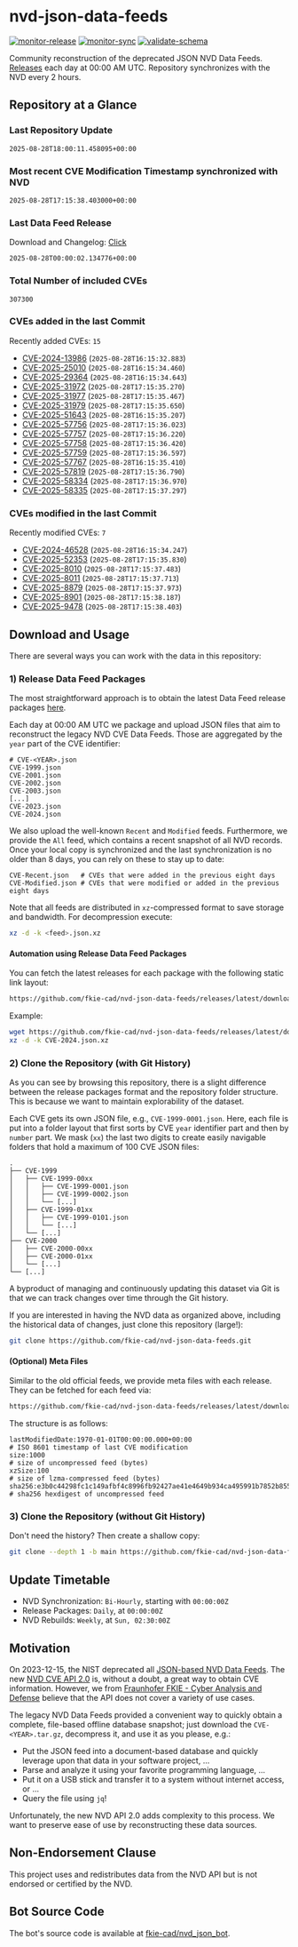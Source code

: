 # nvd-json-data-feeds

[![monitor-release](https://github.com/fkie-cad/nvd-json-data-feeds/actions/workflows/monitor_release.yml/badge.svg)](https://github.com/fkie-cad/nvd-json-data-feeds/actions/workflows/monitor_release.yml)
[![monitor-sync](https://github.com/fkie-cad/nvd-json-data-feeds/actions/workflows/monitor_sync.yml/badge.svg)](https://github.com/fkie-cad/nvd-json-data-feeds/actions/workflows/monitor_sync.yml)
[![validate-schema](https://github.com/fkie-cad/nvd-json-data-feeds/actions/workflows/validate_schema.yml/badge.svg)](https://github.com/fkie-cad/nvd-json-data-feeds/actions/workflows/validate_schema.yml)

Community reconstruction of the deprecated JSON NVD Data Feeds.
[Releases](https://github.com/fkie-cad/nvd-json-data-feeds/releases/latest) each day at 00:00 AM UTC.
Repository synchronizes with the NVD every 2 hours.

## Repository at a Glance

### Last Repository Update

```plain
2025-08-28T18:00:11.458095+00:00
```

### Most recent CVE Modification Timestamp synchronized with NVD

```plain
2025-08-28T17:15:38.403000+00:00
```

### Last Data Feed Release

Download and Changelog: [Click](https://github.com/fkie-cad/nvd-json-data-feeds/releases/latest)

```plain
2025-08-28T00:00:02.134776+00:00
```

### Total Number of included CVEs

```plain
307300
```

### CVEs added in the last Commit

Recently added CVEs: `15`

- [CVE-2024-13986](CVE-2024/CVE-2024-139xx/CVE-2024-13986.json) (`2025-08-28T16:15:32.883`)
- [CVE-2025-25010](CVE-2025/CVE-2025-250xx/CVE-2025-25010.json) (`2025-08-28T16:15:34.460`)
- [CVE-2025-29364](CVE-2025/CVE-2025-293xx/CVE-2025-29364.json) (`2025-08-28T16:15:34.643`)
- [CVE-2025-31972](CVE-2025/CVE-2025-319xx/CVE-2025-31972.json) (`2025-08-28T17:15:35.270`)
- [CVE-2025-31977](CVE-2025/CVE-2025-319xx/CVE-2025-31977.json) (`2025-08-28T17:15:35.467`)
- [CVE-2025-31979](CVE-2025/CVE-2025-319xx/CVE-2025-31979.json) (`2025-08-28T17:15:35.650`)
- [CVE-2025-51643](CVE-2025/CVE-2025-516xx/CVE-2025-51643.json) (`2025-08-28T16:15:35.207`)
- [CVE-2025-57756](CVE-2025/CVE-2025-577xx/CVE-2025-57756.json) (`2025-08-28T17:15:36.023`)
- [CVE-2025-57757](CVE-2025/CVE-2025-577xx/CVE-2025-57757.json) (`2025-08-28T17:15:36.220`)
- [CVE-2025-57758](CVE-2025/CVE-2025-577xx/CVE-2025-57758.json) (`2025-08-28T17:15:36.420`)
- [CVE-2025-57759](CVE-2025/CVE-2025-577xx/CVE-2025-57759.json) (`2025-08-28T17:15:36.597`)
- [CVE-2025-57767](CVE-2025/CVE-2025-577xx/CVE-2025-57767.json) (`2025-08-28T16:15:35.410`)
- [CVE-2025-57819](CVE-2025/CVE-2025-578xx/CVE-2025-57819.json) (`2025-08-28T17:15:36.790`)
- [CVE-2025-58334](CVE-2025/CVE-2025-583xx/CVE-2025-58334.json) (`2025-08-28T17:15:36.970`)
- [CVE-2025-58335](CVE-2025/CVE-2025-583xx/CVE-2025-58335.json) (`2025-08-28T17:15:37.297`)


### CVEs modified in the last Commit

Recently modified CVEs: `7`

- [CVE-2024-46528](CVE-2024/CVE-2024-465xx/CVE-2024-46528.json) (`2025-08-28T16:15:34.247`)
- [CVE-2025-52353](CVE-2025/CVE-2025-523xx/CVE-2025-52353.json) (`2025-08-28T17:15:35.830`)
- [CVE-2025-8010](CVE-2025/CVE-2025-80xx/CVE-2025-8010.json) (`2025-08-28T17:15:37.483`)
- [CVE-2025-8011](CVE-2025/CVE-2025-80xx/CVE-2025-8011.json) (`2025-08-28T17:15:37.713`)
- [CVE-2025-8879](CVE-2025/CVE-2025-88xx/CVE-2025-8879.json) (`2025-08-28T17:15:37.973`)
- [CVE-2025-8901](CVE-2025/CVE-2025-89xx/CVE-2025-8901.json) (`2025-08-28T17:15:38.187`)
- [CVE-2025-9478](CVE-2025/CVE-2025-94xx/CVE-2025-9478.json) (`2025-08-28T17:15:38.403`)


## Download and Usage

There are several ways you can work with the data in this repository:

### 1) Release Data Feed Packages

The most straightforward approach is to obtain the latest Data Feed release packages [here](https://github.com/fkie-cad/nvd-json-data-feeds/releases/latest).

Each day at 00:00 AM UTC we package and upload JSON files that aim to reconstruct the legacy NVD CVE Data Feeds.
Those are aggregated by the `year` part of the CVE identifier:

```
# CVE-<YEAR>.json
CVE-1999.json
CVE-2001.json
CVE-2002.json
CVE-2003.json
[...]
CVE-2023.json
CVE-2024.json
```

We also upload the well-known `Recent` and `Modified` feeds.
Furthermore, we provide the `All` feed, which contains a recent snapshot of all NVD records.
Once your local copy is synchronized and the last synchronization is no older than 8 days, you can rely on these to stay up to date:

```plain
CVE-Recent.json   # CVEs that were added in the previous eight days
CVE-Modified.json # CVEs that were modified or added in the previous eight days
```

Note that all feeds are distributed in `xz`-compressed format to save storage and bandwidth.
For decompression execute:

```sh
xz -d -k <feed>.json.xz
```

#### Automation using Release Data Feed Packages

You can fetch the latest releases for each package with the following static link layout:

```sh
https://github.com/fkie-cad/nvd-json-data-feeds/releases/latest/download/CVE-<YEAR>.json.xz
```

Example:

```sh
wget https://github.com/fkie-cad/nvd-json-data-feeds/releases/latest/download/CVE-2024.json.xz
xz -d -k CVE-2024.json.xz
```

### 2) Clone the Repository (with Git History)

As you can see by browsing this repository, there is a slight difference between the release packages format and the repository folder structure.
This is because we want to maintain explorability of the dataset.

Each CVE gets its own JSON file, e.g., `CVE-1999-0001.json`.
Here, each file is put into a folder layout that first sorts by CVE `year` identifier part and then by `number` part.
We mask (`xx`) the last two digits to create easily navigable folders that hold a maximum of 100 CVE JSON files:

```plain
.
├── CVE-1999
│   ├── CVE-1999-00xx
│   │   ├── CVE-1999-0001.json
│   │   ├── CVE-1999-0002.json
│   │   └── [...]
│   ├── CVE-1999-01xx
│   │   ├── CVE-1999-0101.json
│   │   └── [...]
│   └── [...]
├── CVE-2000
│   ├── CVE-2000-00xx
│   ├── CVE-2000-01xx
│   └── [...]
└── [...]
```

A byproduct of managing and continuously updating this dataset via Git is that we can track changes over time through the Git history.

If you are interested in having the NVD data as organized above, including the historical data of changes, just clone this repository (large!):

```sh
git clone https://github.com/fkie-cad/nvd-json-data-feeds.git
```

#### (Optional) Meta Files

Similar to the old official feeds, we provide meta files with each release. They can be fetched for each feed via:

```sh
https://github.com/fkie-cad/nvd-json-data-feeds/releases/latest/download/CVE-<YEAR>.meta
```

The structure is as follows:

```plain
lastModifiedDate:1970-01-01T00:00:00.000+00:00                          # ISO 8601 timestamp of last CVE modification
size:1000                                                               # size of uncompressed feed (bytes)
xzSize:100                                                              # size of lzma-compressed feed (bytes)
sha256:e3b0c44298fc1c149afbf4c8996fb92427ae41e4649b934ca495991b7852b855 # sha256 hexdigest of uncompressed feed
```

### 3) Clone the Repository (without Git History)

Don't need the history? Then create a shallow copy:

```sh
git clone --depth 1 -b main https://github.com/fkie-cad/nvd-json-data-feeds.git
```


## Update Timetable

* NVD Synchronization: `Bi-Hourly`, starting with `00:00:00Z`
* Release Packages: `Daily`, at `00:00:00Z`
* NVD Rebuilds: `Weekly`, at `Sun, 02:30:00Z`


## Motivation

On 2023-12-15, the NIST deprecated all [JSON-based NVD Data Feeds](https://nvd.nist.gov/vuln/data-feeds#divRetirementBanner-1).
The new [NVD CVE API 2.0](https://nvd.nist.gov/developers/vulnerabilities) is, without a doubt, a great way to obtain CVE information.
However, we from [Fraunhofer FKIE - Cyber Analysis and Defense](https://www.fkie.fraunhofer.de/en/departments/cad.html) believe that the API does not cover a variety of use cases.

The legacy NVD Data Feeds provided a convenient way to quickly obtain a complete, file-based offline database snapshot; just download the `CVE-<YEAR>.tar.gz`, decompress it, and use it as you please, e.g.:

- Put the JSON feed into a document-based database and quickly leverage upon that data in your software project, ...
- Parse and analyze it using your favorite programming language, ...
- Put it on a USB stick and transfer it to a system without internet access, or ...
- Query the file using `jq`!

Unfortunately, the new NVD API 2.0 adds complexity to this process.
We want to preserve ease of use by reconstructing these data sources.

## Non-Endorsement Clause

This project uses and redistributes data from the NVD API but is not endorsed or certified by the NVD.

## Bot Source Code

The bot's source code is available at [fkie-cad/nvd\_json\_bot](https://github.com/fkie-cad/nvd_json_bot).